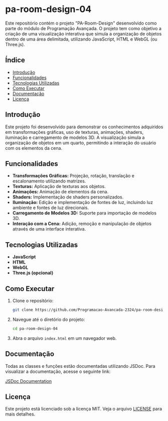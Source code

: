 # pa-room-design-04

Este repositório contém o projeto "PA-Room-Design" desenvolvido como parte do módulo de Programação Avançada. O projeto tem como objetivo a criação de uma visualização interativa que simula a organização de objetos dentro de uma área delimitada, utilizando JavaScript, HTML e WebGL (ou Three.js).

## Índice

- [Introdução](#introdução)
- [Funcionalidades](#funcionalidades)
- [Tecnologias Utilizadas](#tecnologias-utilizadas)
- [Como Executar](#como-executar)
- [Documentação](#documentação)
- [Licença](#licença)

## Introdução

Este projeto foi desenvolvido para demonstrar os conhecimentos adquiridos em transformações gráficas, uso de texturas, animações, shaders, iluminação e carregamento de modelos 3D. A visualização simula a organização de objetos em um quarto, permitindo a interação do usuário com os elementos da cena.

## Funcionalidades

- **Transformações Gráficas:** Projeção, rotação, translação e escalonamento utilizando matrizes.
- **Texturas:** Aplicação de texturas aos objetos.
- **Animações:** Animação de elementos da cena.
- **Shaders:** Implementação de shaders personalizados.
- **Iluminação:** Edição e implementação de fontes de luz, incluindo luz ambiente e fontes de luz direcionais.
- **Carregamento de Modelos 3D:** Suporte para importação de modelos 3D.
- **Interação com a Cena:** Adição, remoção e manipulação de objetos através de uma interface interativa.

## Tecnologias Utilizadas

- **JavaScript**
- **HTML**
- **WebGL**
- **Three.js (opcional)**

## Como Executar

1. Clone o repositório:
    ```sh
    git clone https://github.com/Programacao-Avancada-2324/pa-room-design-04.git
    ```
2. Navegue até o diretório do projeto:
    ```sh
    cd pa-room-design-04
    ```
3. Abra o arquivo `index.html` em um navegador web.

## Documentação

Todas as classes e funções estão documentadas utilizando JSDoc. Para visualizar a documentação, acesse o seguinte link:

[JSDoc Documentation](https://jsdoc.app/about-getting-started.html#adding-documentation-comments-to-your-code)


## Licença

Este projeto está licenciado sob a licença MIT. Veja o arquivo [LICENSE](LICENSE) para mais detalhes.
